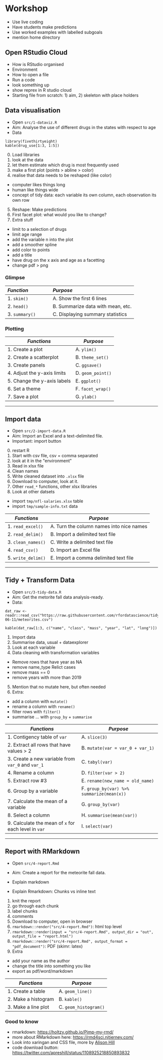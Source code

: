 # Workshop

- Use live coding
- Have students make predictions
- Use worked examples with labelled subgoals
- mention home directory


## Open RStudio Cloud
- How is RStudio organised
- Environment
- How to open a file
- Run a code
- look something up
- show reprex in R studio cloud
- Starting file from scratch: 1) aim, 2) skeleton with place holders




## Data visualisation

- Open `src/1-dataviz.R`
- Aim: Analyse the use of different drugs in the states with respect to age
- Data

```
library(fivethirtyeight)
kable(drug_use[1:3, 1:5])
```

0. Load libraries
1. look at the data
2. let them estimate which drug is most frequently used
3. make a first plot (points > abline > color)
4. realise that data needs to be reshaped (like color)
  - computer likes things long
  - human like things wide
  - concept of tidy data: each variable its own column, each observation its own row
5. Reshape: Make predictions
6. First facet plot: what would you like to change? 
7. Extra stuff
  - limit to a selection of drugs
  - limit age range
  - add the variable n into the plot
  - add a smoother spline
  - add color to points
  - add a title
  - have drug on the x axis and age as a facetting
  - change pdf > png


### Glimpse

| *Function*      |  `   ` | *Purpose*   |
| :-----        |    :----:   |          :------ |
| 1. `skim()`      |         | A. Show the first 6 lines   |
| 2. `head()`   |          | B. Summarize data with mean, etc.      |
| 3. `summary()`   |          | C. Displaying summary statistics     |


### Plotting

| *Functions*  |  *Purpose* |
|---|---|
| 1. Create a plot   | A. `ylim()` |
| 2. Create a scatterplot |  B. `theme_set()` |
| 3. Create panels | C. `ggsave()` |
| 4. Adjust the y-axis limits |  D.  `geom_point()`  |
| 5. Change the y-axis labels  |  E. `ggplot()` |
| 6. Set a theme  |  F. `facet_wrap()` |
| 7. Save a plot | G.  `ylab()` |



---

## Import data

- Open `src/2-import-data.R`
- Aim: Import an Excel and a text-delimited file.
- Important: import button

0. restart R
1. Start with csv file, csv = comma separated
2. look at it in the "environment"
3. Read in xlsx file
4. Clean names
5. Write cleaned dataset into `.xlsx` file
6. Download to computer, look at it. 
7. Other `read_*` functions, other xlsx libraries
8. Look at other datsets
- import `tmp/nfl-salaries.xlsx` table
- import `tmp/sample-info.txt` data



| *Functions*  |  *Purpose* |
|---|---|
| 1. `read_excel()`   | A. Turn the column names into nice names |
| 2. `read_delim()` | B. Import a delimited text file  |
| 3. `clean_names()` |  C. Write a delimited text file |
| 4. `read_csv()`  |  D.  Import an Excel file |
| 5. `write_delim()`  |  E. Import a comma delimited text file|



---

## Tidy + Transform Data

- Open `src/3-tidy-data.R`
- Aim: Get the metorite fall data analysis-ready. 
- Data: 

```
dat_raw <- readr::read_csv("https://raw.githubusercontent.com/rfordatascience/tidytuesday/master/data/2019/2019-06-11/meteorites.csv")

kable(dat_raw[1:3, c("name", "class", "mass", "year", "lat", "long")])
```

1. Import data
2. Summarise data, usual + dataexplorer
3. Look at each variable
4. Data cleaning with transformation variables
  - Remove rows that have year as NA
  - remove name_type Relict cases
  - remove mass == 0
  - remove years with more than 2019
5. Mention that no mutate here, but often needed
6. Extra: 
  - add a column with `mutate()`
  - rename a column with `rename()`
  - filter rows with `filter()`
  - summarise ... with `group_by` + `summarise`


| *Functions*  |  *Purpose* |
|---|---|
| 1. Contigency table of `var`  | A.  `slice(3)`  |
| 2. Extract all rows that have values > 2 |  B. `mutate(var = var_0 + var_1)` |
| 3. Create a new variable from `var_0` and `var_1`| C.  `tabyl(var)`|
| 4. Rename a column | D. `filter(var > 2)` |
| 5. Extract row #3 | E.  `rename(new_name = old_name)` |
| 6. Group by a variable | F. `group_by(var) %>% summarize(mean(x))`|
| 7. Calculate the mean of a variable | G. `group_by(var)`|
| 8. Select a column | H. `summarise(mean(var))` |
| 9. Calculate the mean of `x` for each level in `var` | I. `select(var)` |



---

## Report with RMarkdown

- Open `src/4-report.Rmd`
- Aim: Create a report for the meteorite fall data.

- Explain markdown
- Explain Rmarkdown: Chunks vs inline text


1. knit the report
2. go through each chunk
3. label chunks
4. comments
5. Download to computer, open in browser
6. `rmarkdown::render("src/4-report.Rmd")`: html top level
7. `rmarkdown::render(input = "src/4-report.Rmd", output_dir = "out", output_file = "report.html")`
8. `rmarkdown::render("src/4-report.Rmd", output_format = "pdf_document")`: PDF (skimr: latex)
7. Extra
  - add your name as the author
  - change the title into something you like
  - export as pdf/word/markdown



| *Functions*  |  *Purpose* |
|---|---|
| 1. Create a table  | A. `geom_line()` |
| 2. Make a histogram |  B. `kable()`|
| 3. Make a line plot | C. `geom_histogram()` |




### Good to know
- rmarkdown: https://holtzy.github.io/Pimp-my-rmd/
- more about RMarkdown here: https://rmd4sci.njtierney.com/
- Look into xaringan and CSS file, more by [Alison Hill](https://arm.rbind.io/slides/xaringan.html)
- code download button: https://twitter.com/apreshill/status/1108925218850893832


